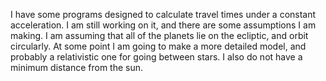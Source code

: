 I have some programs designed to calculate travel times under a constant acceleration. I am still working on it, and there are some assumptions I am making. I am assuming that all of the planets lie on the ecliptic, and orbit circularly. At some point I am going to make a more detailed model, and probably a relativistic one for going between stars. I also do not have a minimum distance from the sun.  
